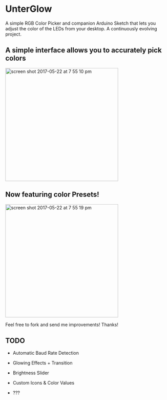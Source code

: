 # UnterGlow

A simple RGB Color Picker and companion Arduino Sketch that lets you adjust the color of the LEDs from your desktop. A continuously evolving project.

## A simple interface allows you to accurately pick colors

<img width="352" alt="screen shot 2017-05-22 at 7 55 10 pm" src="https://cloud.githubusercontent.com/assets/7153954/26333025/9b88d588-3f28-11e7-87e6-79490a19e99b.png">

## Now featuring color Presets!

<img width="352" alt="screen shot 2017-05-22 at 7 55 19 pm" src="https://cloud.githubusercontent.com/assets/7153954/26333030/9e8953b6-3f28-11e7-91fa-01f4ddb5acf1.png">

Feel free to fork and send me improvements! Thanks!

## TODO

- Automatic Baud Rate Detection

- Glowing Effects + Transition

- Brightness Slider

- Custom Icons & Color Values

- ???
